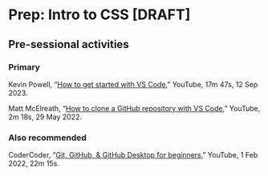 # Prep: Intro to CSS [DRAFT]

## Pre-sessional activities

### Primary

Kevin Powell,
“[How to get started with VS Code](https://youtu.be/EUJlVYggR1Y),”
YouTube, 17m 47s, 12 Sep 2023.

Matt McElreath, “[How to clone a GitHub repository with VS
Code](https://youtu.be/Nl0J_tcnhQ4?feature=shared),” YouTube, 2m 18s, 29
May 2022.

### Also recommended

CoderCoder,
“[Git, GitHub, & GitHub Desktop for beginners](https://youtu.be/8Dd7KRpKeaE),”
YouTube, 1 Feb 2022, 22m 15s.
